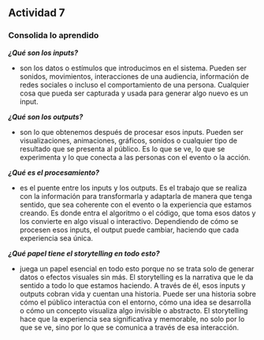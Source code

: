 ## Actividad 7

### Consolida lo aprendido

***¿Qué son los inputs?***
- son los datos o estímulos que introducimos en el sistema. Pueden ser sonidos, movimientos, interacciones de una audiencia, información de redes sociales o incluso el comportamiento de una persona.
Cualquier cosa que pueda ser capturada y usada para generar algo nuevo es un input.

***¿Qué son los outputs?***
- son lo que obtenemos después de procesar esos inputs. Pueden ser visualizaciones, animaciones, gráficos, sonidos o cualquier tipo de resultado que se presenta al público.
Es lo que se ve, lo que se experimenta y lo que conecta a las personas con el evento o la acción.

***¿Qué es el procesamiento?*** 
- es el puente entre los inputs y los outputs. Es el trabajo que se realiza con la información para transformarla y adaptarla de manera que tenga sentido, que sea coherente con el evento o la experiencia que estamos creando.
Es donde entra el algoritmo o el código, que toma esos datos y los convierte en algo visual o interactivo. Dependiendo de cómo se procesen esos inputs, el output puede cambiar, haciendo que cada experiencia sea única.

***¿Qué papel tiene el storytelling en todo esto?***
- juega un papel esencial en todo esto porque no se trata solo de generar datos o efectos visuales sin más. El storytelling es la narrativa que le da sentido a todo lo que estamos haciendo. A través de él,
esos inputs y outputs cobran vida y cuentan una historia. Puede ser una historia sobre cómo el público interactúa con el entorno, cómo una idea se desarrolla o cómo un concepto visualiza algo invisible o abstracto.
El storytelling hace que la experiencia sea significativa y memorable, no solo por lo que se ve, sino por lo que se comunica a través de esa interacción.










































